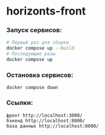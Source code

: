 # horizonts-front
### Запуск сервисов:
```bash
# Первый раз для сборки
docker compose up --build 
# Последующие разы
docker compose up
```
### Остановка сервисов:
```
docker compose down
```

### Ссылки:
```
фронт http://localhost:3000/
бэкенд http://localhost:8000/
база данных http://localhost:8080/
```